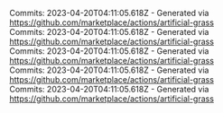 Commits: 2023-04-20T04:11:05.618Z - Generated via https://github.com/marketplace/actions/artificial-grass
<br>
Commits: 2023-04-20T04:11:05.618Z - Generated via https://github.com/marketplace/actions/artificial-grass
<br>
Commits: 2023-04-20T04:11:05.618Z - Generated via https://github.com/marketplace/actions/artificial-grass
<br>
Commits: 2023-04-20T04:11:05.618Z - Generated via https://github.com/marketplace/actions/artificial-grass
<br>
Commits: 2023-04-20T04:11:05.618Z - Generated via https://github.com/marketplace/actions/artificial-grass
<br>
